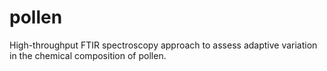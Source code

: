 # pollen
High-throughput FTIR spectroscopy approach to assess adaptive variation in the chemical composition of pollen.
